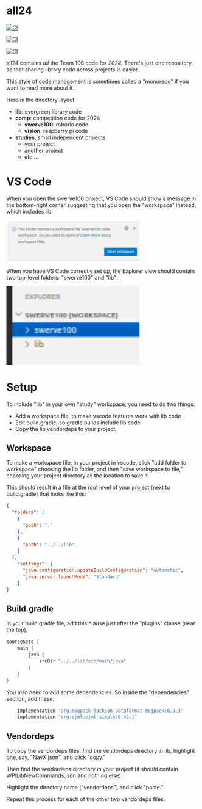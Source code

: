 # all24

[![CI](https://github.com/Team100/all24/actions/workflows/main.yml/badge.svg)](https://github.com/Team100/all24/actions/workflows/main.yml)

[![CI](https://github.com/Team100/all24/actions/workflows/lib.yml/badge.svg)](https://github.com/Team100/all24/actions/workflows/lib.yml)

[![CI](https://github.com/Team100/all24/actions/workflows/vision.yml/badge.svg)](https://github.com/Team100/all24/actions/workflows/vision.yml)


all24 contains *all* the Team 100 code for *2024.*  There's just one repository,
so that sharing library code across projects is easier.

This style of code management is sometimes called a ["monorepo"](https://en.wikipedia.org/wiki/Monorepo) if you want to read more about it.

Here is the directory layout:

* **lib**: evergreen library code
* **comp**: competition code for 2024
  * **swerve100**: roborio code
  * **vision**: raspberry pi code
* **studies**: small independent projects
  * your project
  * another project
  * etc ...

# VS Code

When you open the swerve100 project, VS Code should show a message in the bottom-right corner suggesting that you open the "workspace" instead, which includes lib:

<img src="openworkspace.png" width=350/>

When you have VS Code correctly set up, the Explorer view should contain two top-level folders: "swerve100" and "lib":

<img src="workspace.png" width=350/>

# Setup

To include "lib" in your own "study" workspace, you need to do two things:

* Add a workspace file, to make vscode features work with lib code
* Edit build.gradle, so gradle builds include lib code
* Copy the lib vendordeps to your project.

## Workspace

To make a workspace file, in your project in vscode, click "add folder to workspace" choosing the lib folder, and then "save workspace to file," choosing your project directory as the location to save it.

This should result in a file at the root level of your project (next to build.gradle) that looks like this:

```json
{
  "folders": [
    {
      "path": "."
    },
    {
      "path": "../../lib"
    }
  ],
    "settings": {
      "java.configuration.updateBuildConfiguration": "automatic",
      "java.server.launchMode": "Standard"
    }
}
```

## Build.gradle

In your build.gradle file, add this clause just after the "plugins" clause (near the top).

```gradle
sourceSets {
    main {
        java {
            srcDir "../../lib/src/main/java"
        }
    }
}
```

You also need to add some dependencies.  So inside the "dependencies" section, add these:

```gradle
    implementation 'org.msgpack:jackson-dataformat-msgpack:0.9.3'
    implementation "org.ejml:ejml-simple:0.43.1"
```

## Vendordeps

To copy the vendordeps files, find the vendordeps directory in lib, highlight one, say, "NavX.json", and click "copy."

Then find the vendordeps directory in your project (it should contain WPILibNewCommands.json and nothing else).

Highlight the directory name ("vendordeps") and click "paste."

Repeat this process for each of the other two vendordeps files.
